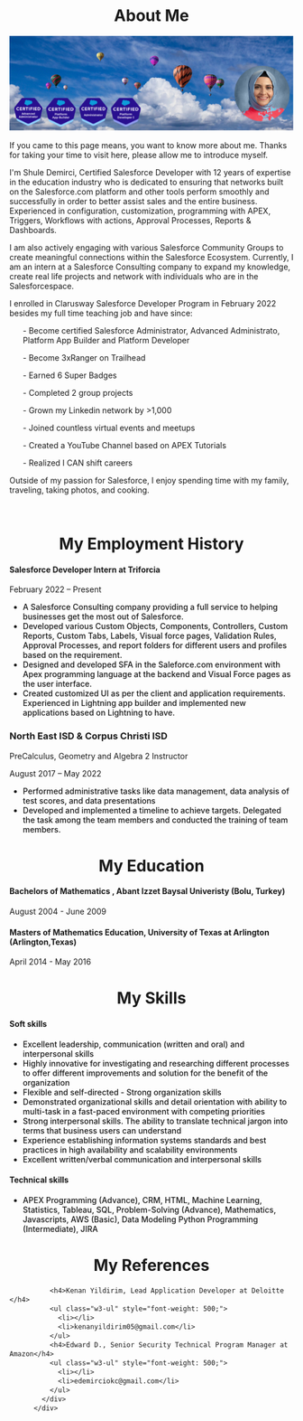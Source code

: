 

<h1 align="center">About Me</h1>

<p align= "center">
<img src="myport.jpg" alt="#" class="center" >

</p>
<p class="w3-margin-top-2"> 
              If you came to this page means, you want to know more about me. Thanks for taking your time to visit here, please allow me to introduce myself.</p>
<p> 
              I'm Shule Demirci, Certified Salesforce Developer with 12 years of expertise in the education industry who is dedicated to ensuring that networks built on the Salesforce.com platform and other tools perform smoothly and successfully in order to better assist sales and the entire business. Experienced in configuration, customization, programming with APEX, Triggers, Workflows with actions, Approval Processes, Reports & Dashboards.
            </p> 
            <p>I am also actively engaging with various Salesforce Community Groups to create meaningful connections within the Salesforce Ecosystem. Currently, I am an intern at a Salesforce Consulting company to expand my knowledge, create real life projects and network with individuals who are in the Salesforcespace.</p>

 <p class = "">
              I enrolled in Clarusway Salesforce Developer Program in February 2022 besides my full time teaching job and have since: 
             <ul> <il>- Become certified Salesforce Administrator, Advanced Administrato, Platform App Builder and Platform Developer</ul></il> 
             <ul> <il> - Become 3xRanger on Trailhead </ul></il> 
             <ul> <il> - Earned 6 Super Badges  </ul></il> 
             <ul> <il> - Completed 2 group projects  </ul></il> 
             <ul> <il> - Grown my Linkedin network by >1,000  </ul></il> 
             <ul> <il> - Joined countless virtual events and meetups </ul></il> 
             <ul> <il> - Created a YouTube Channel based on APEX Tutorials  </ul></il> 
             <ul> <il> - Realized I CAN shift careers </ul></il> 
            </p>
 <p class=""> Outside of my passion for Salesforce, I enjoy spending time with my family, traveling, taking photos, and cooking. 
            </p>

<br />


<h1 align="center">My Employment History</h1>

<div class="">
                <h4>Salesforce Developer Intern at Triforcia</h4>
                <p>February 2022 – Present
                </p>
                <ul class="w3-ul" style="font-weight: 500;">
                  <li>A Salesforce Consulting company providing a full service to helping businesses get the most out of Salesforce.
                  </li>
                  <li>
                     Developed various Custom Objects, Components, Controllers, Custom Reports, Custom Tabs, Labels, Visual force pages, Validation Rules, Approval Processes, and report folders for different users and profiles based on the requirement. 
                    </li>
                  <li> Designed and developed SFA in the Saleforce.com environment with Apex programming language at the backend and Visual Force pages as the user interface.
                  </li>
                  <li> Created customized UI as per the client and application requirements. Experienced in Lightning app builder and implemented new applications based on Lightning to have.
                  </li>
                </ul>
              </div>

<h3>North East ISD & Corpus Christi ISD</h3>
<p>PreCalculus, Geometry and Algebra 2 Instructor</p>
 <p> August 2017 – May 2022 </p>
           <ul class="w3-ul" style="font-weight: 500;">
                  <li>Performed administrative tasks like data management, data analysis of test scores, and data presentations
                  </li>
                  <li>
                     Developed and implemented a timeline to achieve targets. Delegated the task among the team members and conducted the training of team members. 
                    </li>
                </ul>
              </div>
<h1 align="center">My Education</h1>
<div class="">
  <h4>Bachelors of Mathematics , Abant Izzet Baysal Univeristy (Bolu, Turkey)</h4>
                <p>August 2004 - June 2009 </p>
                <h4>Masters of Mathematics Education, University of Texas at Arlington (Arlington,Texas)
                </h4>
                <p>April 2014 - May 2016 </p>
  
  </div>
        <h1 align="center">My Skills</h1>       
<div class="">
  <h4>Soft skills</h4>
  <ul class="w3-ul" style="font-weight: 500;">
                <li> Excellent leadership, communication (written and oral) and interpersonal skills</li>
                <li> Highly innovative for investigating and researching different processes to offer different improvements and solution for the benefit of the organization </li>
                <li> Flexible and self-directed - Strong organization skills</li>
                <li> Demonstrated organizational skills and detail orientation with ability to multi-task in a fast-paced environment with competing priorities</li>
                <li> Strong interpersonal skills. The ability to translate technical jargon into terms that business users can understand</li>
                <li> Experience establishing information systems standards and best practices in high availability and scalability environments</li>
                <li> Excellent written/verbal communication and interpersonal skills</li>
              </ul>
  <h4>Technical skills</h4>
                <ul class="w3-ul" style="font-weight: 500;">
                  <li>APEX Programming (Advance), CRM, HTML, Machine Learning, Statistics, Tableau, SQL, Problem-Solving (Advance), Mathematics, Javascripts, AWS (Basic), Data Modeling Python Programming (Intermediate), JIRA 
                  </li>
                  
               
   </div>
  <h1 align="center">My References</h1>
  <div class="w3-container w3-margin-top-2 w3-cursive">
            
              <h4>Kenan Yildirim, Lead Application Developer at Deloitte </h4>
              <ul class="w3-ul" style="font-weight: 500;">
                <li></li>
                <li>kenanyildirim05@gmail.com</li>
              </ul>
              <h4>Edward D., Senior Security Technical Program Manager at Amazon</h4>
              <ul class="w3-ul" style="font-weight: 500;">
                <li></li>
                <li>edemirciokc@gmail.com</li>
              </ul>
            </div>            
          </div>
<!--
 ```diff
- text in red
+ text in green
! text in orange
# text in gray
@@ text in purple (and bold)@@
```
--!>
